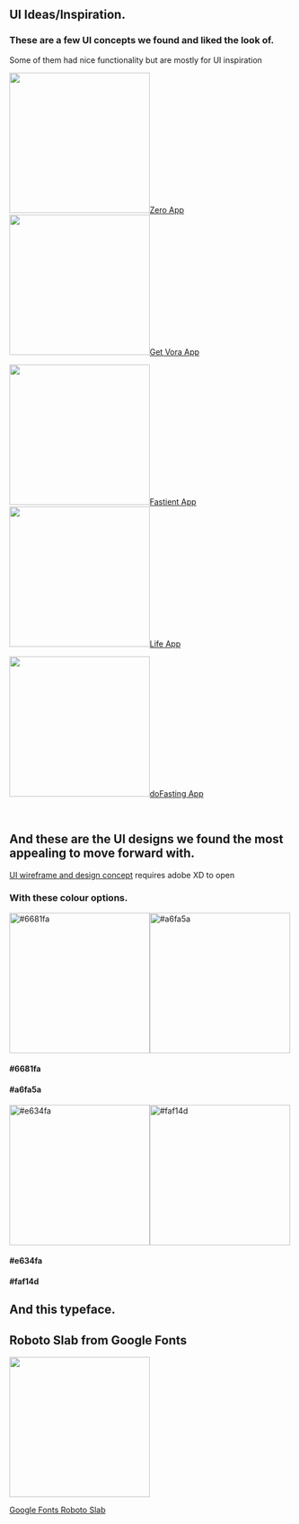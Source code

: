 ## UI Ideas/Inspiration.

### These are a few UI concepts we found and liked the look of.

Some of them had nice functionality but are mostly for UI inspiration

<img src="https://github.com/nick75mowbray/project1/blob/master/Assets/ZeroUI.png" height="250">[Zero App](https://www.zerofasting.com/)<img src="https://github.com/nick75mowbray/project1/blob/master/Assets/getVoraUI.png" height="250">[Get Vora App](https://getvora.com/)

<img src="https://github.com/nick75mowbray/project1/blob/master/Assets/FastientUI.png" height="250">[Fastient App](https://fastient.com/)<img src="https://github.com/nick75mowbray/project1/blob/master/Assets/LifeUI.png" height="250">[Life App](https://lifeapps.io/apps/life-fasting-tracker/)


<img src="https://github.com/nick75mowbray/project1/blob/master/Assets/doFastingUI.png" height="250">[doFasting App](https://dofasting.com/)

<br>

## And these are the UI designs we found the most appealing to move forward with.

[UI wireframe and design concept](/Assets/fasting_tracker_UI_nick.xd)
requires adobe XD to open

### With these colour options.

<img alt="#6681fa" src="https://github.com/nick75mowbray/project1/blob/master/Assets/6681fa.png" height="250"><img alt="#a6fa5a" src="https://github.com/nick75mowbray/project1/blob/master/Assets/a6fa5a.png" height="250">
#### #6681fa
#### #a6fa5a


<img alt="#e634fa" src="https://github.com/nick75mowbray/project1/blob/master/Assets/e634fa.png" height="250"><img alt="#faf14d" src="https://github.com/nick75mowbray/project1/blob/master/Assets/faf14d.png" height="250">
#### #e634fa
#### #faf14d



## And this typeface.

## Roboto Slab from Google Fonts

<img src="https://github.com/nick75mowbray/project1/blob/master/Assets/RobotoSlab.png" height="250">

[Google Fonts Roboto Slab](https://fonts.google.com/specimen/Roboto+Slab?query=roboto)
